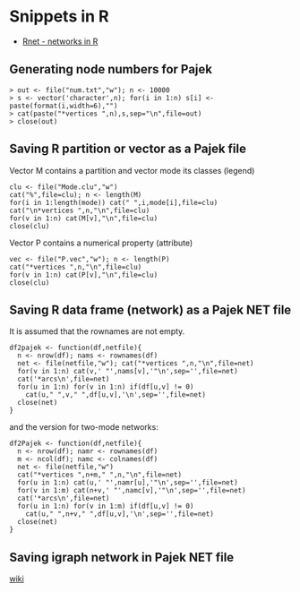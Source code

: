 # Snippets in R

* [Rnet - networks in R](https://github.com/bavla/Rnet/tree/master/R)

## Generating node numbers for Pajek

```
> out <- file("num.txt","w"); n <- 10000
> s <- vector('character',n); for(i in 1:n) s[i] <- paste(format(i,width=6),"")
> cat(paste("*vertices ",n),s,sep="\n",file=out)
> close(out)
```
## Saving R partition or vector as a Pajek file

Vector  M  contains a partition and vector  mode  its classes (legend)
```
clu <- file("Mode.clu","w")
cat("%",file=clu); n <- length(M)
for(i in 1:length(mode)) cat(" ",i,mode[i],file=clu)
cat("\n*vertices ",n,"\n",file=clu)
for(v in 1:n) cat(M[v],"\n",file=clu)
close(clu) 
```
Vector P contains a numerical property (attribute)
```
vec <- file("P.vec","w"); n <- length(P)
cat("*vertices ",n,"\n",file=clu) 
for(v in 1:n) cat(P[v],"\n",file=clu)
close(clu) 
```

## Saving R data frame (network) as a Pajek NET file

It is assumed that the rownames are not empty.
```
df2pajek <- function(df,netfile){
  n <- nrow(df); nams <- rownames(df)
  net <- file(netfile,"w"); cat("*vertices ",n,"\n",file=net)
  for(v in 1:n) cat(v,' "',nams[v],'"\n',sep='',file=net)
  cat('*arcs\n',file=net)
  for(u in 1:n) for(v in 1:n) if(df[u,v] != 0) 
    cat(u," ",v," ",df[u,v],'\n',sep='',file=net)
  close(net)
}
```

and the version for two-mode networks:

```
df2Pajek <- function(df,netfile){
  n <- nrow(df); namr <- rownames(df)
  m <- ncol(df); namc <- colnames(df)
  net <- file(netfile,"w")
  cat("*vertices ",n+m," ",n,"\n",file=net) 
  for(u in 1:n) cat(u,' "',namr[u],'"\n',sep='',file=net)
  for(v in 1:m) cat(n+v,' "',namc[v],'"\n',sep='',file=net)
  cat('*arcs\n',file=net)
  for(u in 1:n) for(v in 1:m) if(df[u,v] != 0) 
    cat(u," ",n+v," ",df[u,v],'\n',sep='',file=net)
  close(net)
}
```

## Saving igraph network in Pajek NET file

[wiki](http://vladowiki.fmf.uni-lj.si/doku.php?id=ru:hse:rnet18:crnet1#saving_igraph_network_as_pajek_project_file)
